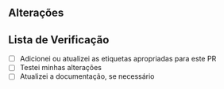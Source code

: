 ## Alterações
<!-- Forneça uma breve descrição das alterações introduzidas por este PR -->

## Lista de Verificação
<!-- Marque os itens com um "x" quando concluídos -->
- [ ] Adicionei ou atualizei as etiquetas apropriadas para este PR
- [ ] Testei minhas alterações
- [ ] Atualizei a documentação, se necessário
